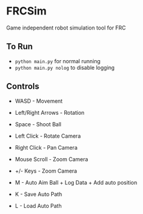 # FRCSim

Game independent robot simulation tool for FRC

## To Run

- `python main.py` for normal running
- `python main.py nolog` to disable logging

## Controls

- WASD - Movement
- Left/Right Arrows - Rotation
- Space - Shoot Ball

- Left Click - Rotate Camera
- Right Click - Pan Camera
- Mouse Scroll - Zoom Camera
- +/- Keys - Zoom Camera

- M - Auto Aim Ball + Log Data + Add auto position
- K - Save Auto Path
- L - Load Auto Path
